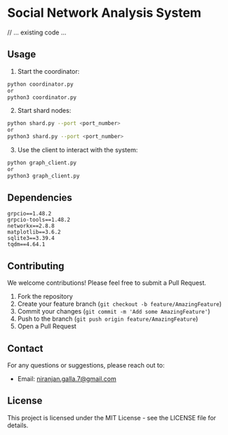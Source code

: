 # Social Network Analysis System

// ... existing code ...

## Usage

1. Start the coordinator:
```bash
python coordinator.py
or
python3 coordinator.py
```

2. Start shard nodes:
```bash
python shard.py --port <port_number>
or
python3 shard.py --port <port_number>
```

3. Use the client to interact with the system:
```bash
python graph_client.py
or
python3 graph_client.py
```

## Dependencies
```
grpcio==1.48.2
grpcio-tools==1.48.2
networkx==2.8.8
matplotlib==3.6.2
sqlite3==3.39.4
tqdm==4.64.1
```

## Contributing
We welcome contributions! Please feel free to submit a Pull Request.

1. Fork the repository
2. Create your feature branch (`git checkout -b feature/AmazingFeature`)
3. Commit your changes (`git commit -m 'Add some AmazingFeature'`)
4. Push to the branch (`git push origin feature/AmazingFeature`)
5. Open a Pull Request

## Contact
For any questions or suggestions, please reach out to:
- Email: niranjan.galla.7@gmail.com

## License
This project is licensed under the MIT License - see the LICENSE file for details.
